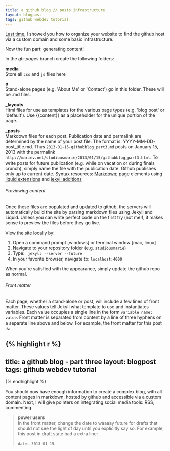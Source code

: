```yaml
---
title: a github blog // posts infrastructure
layout: blogpost
tags: github webdev tutorial
---
```


[Last time](http://mariev.net/studiousmarie{{page.previous.url}}), I 
showed you how to organize your website to find the github host via a custom 
domain and some basic infrastructure.

Now the fun part: generating content!

In the *gh-pages* branch create the following folders:

__media__	
Store all ```css``` and ```js``` files here

__p__	
Stand-alone pages (e.g. 'About Me' or 'Contact') go in this folder. These
will be .md files.

__\_layouts__	
Html files for use as templates for the various page types (e.g. 'blog post' or 
'default'). Use {{content}}  as a placeholder for the unique portion of the page. 

__\_posts__		
Markdown files for each post. Publication
date and permalink are determined by the name of your post file. The format is: 
YYYY-MM-DD-post\_title.md. Thus ```2013-01-15-githubblog_part3.md```
posts on January 15, 2013 with the permalink 
```http://mariev.net/studiousmarie/2013/01/15/githubblog_part3.html```. To write
posts for future publication (e.g. while on vacation or during finals crunch), 
simply name the file with the publication date. Github publishes only up to current
date. Syntax resources:
[Markdown](http://daringfireball.net/projects/markdown/syntax); 
page elements using [liquid extensions](https://github.com/shopify/liquid/wiki/liquid-for-designers)
 and [jekyll additions](https://github.com/mojombo/jekyll/wiki/Liquid-Extensions)

###### Previewing content

Once these files are populated and updated to github, the servers will automatically
build the site by parsing markdown files using Jekyll and Liquid. Unless you can write
perfect code on the first try (not me!), it makes sense to preview the files before they
go live. 

View the site locally by:

1. Open a command prompt [windows] or terminal window [mac, linux]
2. Navigate to your repository folder (e.g. ```studiousmarie```)
3. Type: ``` jekyll --server --future```
4. In your favorite browser, navigate to: ```localhost:4000```

When you're satisfied with the appearance, simply update the github repo as normal.

###### Front matter
Each page, whether a stand-alone or post, will include a few lines of front matter. 
These values tell Jekyll what template to use and instantiates variables. Each value
occupies a single line in the form ```variable name: value```. Front matter is separated
from content by a line of three hyphens on a separate line above and below. For example,
the front matter for this post is:

{% highlight r %}
---
title: a github blog - part three
layout: blogpost
tags: github webdev tutorial
---
{% endhighlight %}

You should now have enough information to create a complex blog, with all content pages in 
markdown, hosted by github and accessible via a custom domain. Next, I will give pointers
on integrating social media tools: RSS, commenting.


> **power users**     
> In the front matter, change the date to waaaay future for drafts that should
> not see the light of day until you explicitly say so. For example, this post in 
> draft state had a extra line:
>
> ```date: 3013-01-15```. 